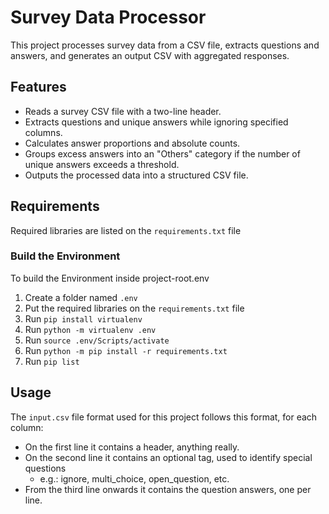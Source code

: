 # Survey Data Processor
This project processes survey data from a CSV file, extracts questions and answers, and generates an output CSV with aggregated responses.

## Features
- Reads a survey CSV file with a two-line header.
- Extracts questions and unique answers while ignoring specified columns.
- Calculates answer proportions and absolute counts.
- Groups excess answers into an "Others" category if the number of unique answers exceeds a threshold.
- Outputs the processed data into a structured CSV file.

## Requirements
Required libraries are listed on the `requirements.txt` file

### Build the Environment
To build the Environment inside project-root\.env

1. Create a folder named `.env`
2. Put the required libraries on the `requirements.txt` file
3. Run `pip install virtualenv`
4. Run `python -m virtualenv .env`
5. Run `source .env/Scripts/activate`
6. Run `python -m pip install -r requirements.txt`
7. Run `pip list`

## Usage
The `input.csv` file format used for this project follows this format, for each column:
- On the first line it contains a header, anything really.
- On the second line it contains an optional tag, used to identify special questions
    - e.g.: ignore, multi_choice, open_question, etc.
- From the third line onwards it contains the question answers, one per line.

